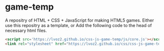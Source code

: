 # game-temp

A repositry of HTML + CSS + JavaScript for making HTML5 games. 
Either use this repositry as a template, or
Add the following code to the head of necessary html files.
```html
<script src='https://lvoz2.github.io/css-js-game-temp/js/core.js'></script>
<link rel="stylesheet" href="https://lvoz2.github.io/css/css-js-game-temp/core.css"></link>
```
